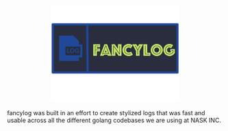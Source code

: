 <p align="center">
  <picture>
    <img alt="fancylog: An extremely fast golang logger" src="./assets/fancylog.png" width="300">
  </picture>
</p>
<p>
fancylog was built in an effort to create stylized logs that was fast and
usable across all the different golang codebases we are using at NASK INC. 
</p>
